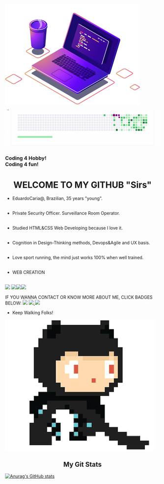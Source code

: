 

<Img src="IMAGE/computer-illustration.png  ">

 
![Alt Text](IMAGE/snakegame.gif)

<h3>Coding 4 Hobby! <BR>Coding 4 fun! </h3>


<h1 align="center">WELCOME TO MY GITHUB "Sirs" </h1>

- EduardoCaria@, Brazilian, 35 years "young".<br><br>

- Private Security Officer. Surveillance Room Operator.<br><br>

- Studied HTML&CSS Web Developing because I love it.<br><br>

- Cognition in Design-Thinking methods, Devops&Agile and UX basis.<BR><br>

- Love sport running, the mind just works 100% when well trained.<br><br>

- WEB CREATION<br><br>
<img src="https://img.shields.io/badge/html5-%23E34F26.svg?style=for-the-badge&logo=html5&logoColor=white">
<img src="https://img.shields.io/badge/css3-%231572B6.svg?style=for-the-badge&logo=css3&logoColor=white"><img src="https://img.shields.io/badge/markdown-%23000000.svg?style=for-the-badge&logo=markdown&logoColor=white"><img src="https://img.shields.io/badge/bootstrap-%23563D7C.svg?style=for-the-badge&logo=bootstrap&logoColor=white">
<br>

IF YOU WANNA CONTACT OR KNOW MORE ABOUT ME, CLICK BADGES BELOW:
<a href="https://wa.me/5511934741577?text=Contato"><img src="https://img.shields.io/badge/WhatsApp-25D366?style=for-the-badge&logo=whatsapp&logoColor=white "></a>
<a href="mailto:eduardo.scaria@gmail.com?"><img src="https://img.shields.io/badge/Gmail-D14836?style=for-the-badge&logo=gmail&logoColor=white "> </a>
<a href="https://www.linkedin.com/in/eduardo-caria-5a0b0210b "><img src="https://img.shields.io/badge/LinkedIn-0077B5?style=for-the-badge&logo=linkedin&logoColor=white"></a>
-  Keep Walking Folks! <br>

![Alt Text](IMAGE/gitcat.gif)
<h2 align="center">My Git Stats</H2>

[![Anurag's GitHub stats](https://github-readme-stats.vercel.app/api?username=eduardocaria)](https://github.com/eduardocaria/github-readme-stats)
<!---
EduardoCaria/EduardoCaria is a ✨ special ✨ repository because its `README.md` (this file) appears on my GitHub profile.
You can click the Preview link to take a look at my -readme-stats. ALWAYS LOVE GOD)
